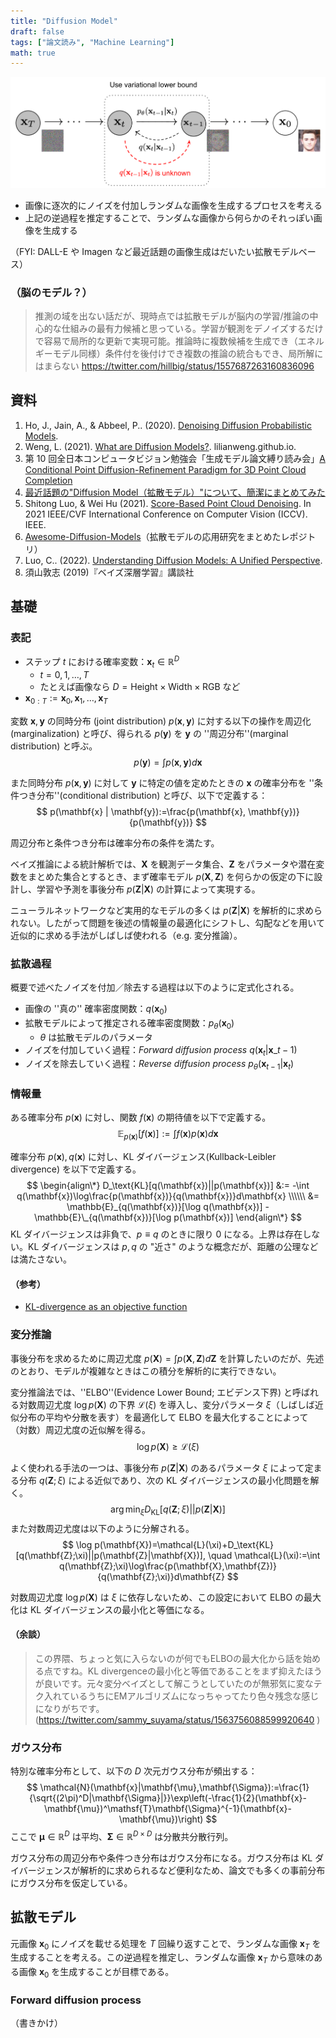 ```yaml
---
title: "Diffusion Model"
draft: false
tags: ["論文読み", "Machine Learning"]
math: true
---
```


![](00.png)
- 画像に逐次的にノイズを付加しランダムな画像を生成するプロセスを考える
- 上記の逆過程を推定することで、ランダムな画像から何らかのそれっぽい画像を生成する

（FYI: DALL-E や Imagen など最近話題の画像生成はだいたい拡散モデルベース）

### （脳のモデル？）
> 推測の域を出ない話だが、現時点では拡散モデルが脳内の学習/推論の中心的な仕組みの最有力候補と思っている。学習が観測をデノイズするだけで容易で局所的な更新で実現可能。推論時に複数候補を生成でき（エネルギーモデル同様）条件付を後付けでき複数の推論の統合もでき、局所解にはまらない
> https://twitter.com/hillbig/status/1557687263160836096

## 資料
1. Ho, J., Jain, A., & Abbeel, P.. (2020). [Denoising Diffusion Probabilistic Models](https://arxiv.org/abs/2006.11239).
2. Weng, L. (2021). [What are Diffusion Models?](https://lilianweng.github.io/posts/2021-07-11-diffusion-models/). lilianweng.github.io.
3. 第 10 回全日本コンピュータビジョン勉強会「生成モデル論文縛り読み会」[A Conditional Point Diffusion-Refinement Paradigm for 3D Point Cloud Completion](https://speakerdeck.com/takmin/a-conditional-point-diffusion-refinement-paradigm-for-3d-point-cloud-completion)
4. [最近話題の"Diffusion Model（拡散モデル）"について、簡潔にまとめてみた](https://nakajimeee.hatenablog.com/entry/2022/01/03/041646)
5. Shitong Luo, & Wei Hu (2021). [Score-Based Point Cloud Denoising](https://arxiv.org/abs/2107.10981). In 2021 IEEE/CVF International Conference on Computer Vision (ICCV). IEEE.
6. [Awesome-Diffusion-Models](https://github.com/heejkoo/Awesome-Diffusion-Models)（拡散モデルの応用研究をまとめたレポジトリ）
7. Luo, C.. (2022). [Understanding Diffusion Models: A Unified Perspective](https://arxiv.org/abs/2208.11970).
8. 須山敦志 (2019)『ベイズ深層学習』講談社

## 基礎
### 表記
- ステップ $t$ における確率変数：$\mathbf{x}_t\in\mathbb{R}^D$
  - $t=0,1,\ldots ,T$
  - たとえば画像なら $D=\text{Height}\times\text{Width}\times\text{RGB}$ など
- $\mathbf{x}_{0:T}:=\mathbf{x}_0,\mathbf{x}_1,\ldots,\mathbf{x}_T$

変数 $\mathbf{x},\mathbf{y}$ の同時分布 (joint distribution) $p(\mathbf{x},\mathbf{y})$ に対する以下の操作を周辺化(marginalization) と呼び、得られる $p(\mathbf{y})$ を $\mathbf{y}$ の ''周辺分布''(marginal distribution) と呼ぶ。
$$
p(\mathbf{y})=\int p(\mathbf{x},\mathbf{y})d\mathbf{x}
$$

また同時分布 $p(\mathbf{x},\mathbf{y})$ に対して $\mathbf{y}$ に特定の値を定めたときの $\mathbf{x}$ の確率分布を ''条件つき分布''(conditional distribution) と呼び、以下で定義する：
$$
p(\mathbf{x} | \mathbf{y}):=\frac{p(\mathbf{x}, \mathbf{y})}{p(\mathbf{y})}
$$

周辺分布と条件つき分布は確率分布の条件を満たす。

ベイズ推論による統計解析では、$\mathbf{X}$ を観測データ集合、$\mathbf{Z}$ をパラメータや潜在変数をまとめた集合とするとき、まず確率モデル $p(\mathbf{X},\mathbf{Z})$ を何らかの仮定の下に設計し、学習や予測を事後分布 $p(\mathbf{Z}|\mathbf{X})$ の計算によって実現する。

ニューラルネットワークなど実用的なモデルの多くは $p(\mathbf{Z}|\mathbf{X})$ を解析的に求められない。したがって問題を後述の情報量の最適化にシフトし、勾配などを用いて近似的に求める手法がしばしば使われる（e.g. 変分推論）。

### 拡散過程
概要で述べたノイズを付加／除去する過程は以下のように定式化される。

- 画像の ''真の'' 確率密度関数：$q(\mathbf{x}_0)$
- 拡散モデルによって推定される確率密度関数：$p_\theta(\mathbf{x}_0)$
  - $\theta$ は拡散モデルのパラメータ
- ノイズを付加していく過程：*Forward diffusion process* $q( \mathbf{x}_t | \mathbf{x}\_{t-1} )$
- ノイズを除去していく過程：*Reverse diffusion process* $p_\theta(\mathbf{x}_{t-1} | \mathbf{x}_t)$

### 情報量
ある確率分布 $p(\mathbf{x})$ に対し、関数 $f(\mathbf{x})$ の期待値を以下で定義する。
$$
\mathbb{E}_{p(\mathbf{x})}[f(\mathbf{x})]:=\int f(\mathbf{x})p(\mathbf{x})d\mathbf{x}
$$

確率分布 $p(\mathbf{x}), q(\mathbf{x})$ に対し、KL ダイバージェンス(Kullback-Leibler divergence) を以下で定義する。
$$
\begin{align\*}
D_\text{KL}[q(\mathbf{x})||p(\mathbf{x})] &:= -\int q(\mathbf{x})\log\frac{p(\mathbf{x})}{q(\mathbf{x})}d\mathbf{x} \\\\\\
&= \mathbb{E}_{q(\mathbf{x})}[\log q(\mathbf{x})] - \mathbb{E}\_{q(\mathbf{x})}[\log p(\mathbf{x})]
\end{align\*}
$$
KL ダイバージェンスは非負で、$p\equiv q$ のときに限り $0$ になる。上界は存在しない。KL ダイバージェンスは $p,q$ の "近さ" のような概念だが、距離の公理などは満たさない。

#### （参考）
- [KL-divergence as an objective function](https://timvieira.github.io/blog/post/2014/10/06/kl-divergence-as-an-objective-function/)

### 変分推論
事後分布を求めるために周辺尤度 $p(\mathbf{X})=\int p(\mathbf{X},\mathbf{Z})d\mathbf{Z}$ を計算したいのだが、先述のとおり、モデルが複雑なときはこの積分を解析的に実行できない。

変分推論法では、''ELBO''(Evidence Lower Bound; エビデンス下界) と呼ばれる対数周辺尤度 $\log p(\mathbf{X})$ の下界 $\mathcal{L}(\xi)$ を導入し、変分パラメータ $\xi$（しばしば近似分布の平均や分散を表す）を最適化して ELBO を最大化することによって（対数）周辺尤度の近似解を得る。
$$
\log p(\mathbf{X})\geq\mathcal{L}(\xi)
$$

よく使われる手法の一つは、事後分布 $p(\mathbf{Z}|\mathbf{X})$ のあるパラメータ $\xi$ によって定まる分布 $q(\mathbf{Z};\xi)$ による近似であり、次の KL ダイバージェンスの最小化問題を解く。
$$
\arg\min_\xi D_\text{KL}[q(\mathbf{Z};\xi)||p(\mathbf{Z}|\mathbf{X})]
$$
また対数周辺尤度は以下のように分解される。
$$
\log p(\mathbf{X})=\mathcal{L}(\xi)+D_\text{KL}[q(\mathbf{Z};\xi)||p(\mathbf{Z}|\mathbf{X})], \quad \mathcal{L}(\xi):=\int q(\mathbf{Z};\xi)\log\frac{p(\mathbf{X},\mathbf{Z})}{q(\mathbf{Z};\xi)}d\mathbf{Z}
$$

対数周辺尤度 $\log p(\mathbf{X})$ は $\xi$ に依存しないため、この設定において ELBO の最大化は KL ダイバージェンスの最小化と等価になる。

#### （余談）
> この界隈、ちょっと気に入らないのが何でもELBOの最大化から話を始める点ですね。KL divergenceの最小化と等価であることをまず抑えたほうが良いです。元々変分ベイズとして解こうとしていたのが無邪気に変なテク入れているうちにEMアルゴリズムになっちゃってたり色々残念な感じになりがちです。
> (https://twitter.com/sammy_suyama/status/1563756088599920640 )

### ガウス分布
特別な確率分布として、以下の $D$ 次元ガウス分布が頻出する：
$$
\mathcal{N}(\mathbf{x}|\mathbf{\mu},\mathbf{\Sigma}):=\frac{1}{\sqrt{(2\pi)^D|\mathbf{\Sigma}|}}\exp\left(-\frac{1}{2}(\mathbf{x}-\mathbf{\mu})^\mathsf{T}\mathbf{\Sigma}^{-1}(\mathbf{x}-\mathbf{\mu})\right)
$$
ここで $\mathbf{\mu}\in\mathbb{R}^D$ は平均、$\mathbf{\Sigma}\in\mathbb{R}^{D\times D}$ は分散共分散行列。

ガウス分布の周辺分布や条件つき分布はガウス分布になる。ガウス分布は KL ダイバージェンスが解析的に求められるなど便利なため、論文でも多くの事前分布にガウス分布を仮定している。

## 拡散モデル
元画像 $\mathbf{x}_0$ にノイズを載せる処理を $T$ 回繰り返すことで、ランダムな画像 $\mathbf{x}_T$ を生成することを考える。この逆過程を推定し、ランダムな画像 $\mathbf{x}_T$ から意味のある画像 $\mathbf{x}_0$ を生成することが目標である。

### Forward diffusion process

（書きかけ）
